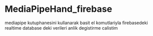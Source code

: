 # MediaPipeHand_firebase
 mediapipe kutuphanesini kullanarak basit el komutlariyla firebasedeki realtime database deki verileri anlik degistirme calistim
